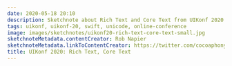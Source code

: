 ```yaml
---
date: 2020-05-18 20:10
description: Sketchnote about Rich Text and Core Text from UIKonf 2020 (online conference)
tags: uikonf, uikonf-20, swift, unicode, online-conference
image: images/sketchnotes/uikonf20-rich-text-core-text-small.jpg
sketchnoteMetadata.contentCreator: Rob Napier
sketchnoteMetadata.linkToContentCreator: https://twitter.com/cocoaphony
title: UIKonf 2020: Rich Text, Core Text
---
```

